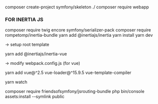 composer create-project symfony/skeleton ./
composer require webapp

### FOR INERTIA JS
composer require twig encore symfony/serializer-pack
composer require rompetomp/inertia-bundle
yarn add @inertiajs/inertia
yarn install
yarn dev

-> setup  root template

yarn add @inertiajs/inertia-vue

-> modify webpack.config.js (for vue)

yarn add vue@^2.5 vue-loader@^15.9.5 vue-template-compiler

yarn watch

composer require friendsofsymfony/jsrouting-bundle
php bin/console assets:install --symlink public


